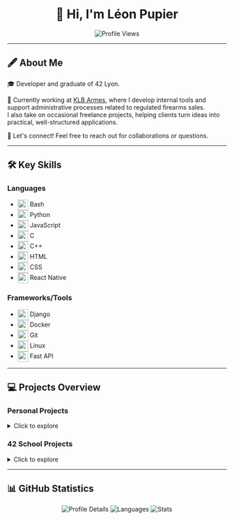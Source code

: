 <h1 align="center">👋 Hi, I'm Léon Pupier</h1>

<p align="center">
   <img src="https://komarev.com/ghpvc/?username=LeonPupier&label=Profile%20views&color=blue&style=flat" alt="Profile Views" />
</p>

---

## 🖋️ **About Me**

🎓
Developer and graduate of 42 Lyon.

💼
Currently working at [KLB Armes](https://klbarmes.com/), where I develop internal tools and support administrative processes related to regulated firearms sales.  
I also take on occasional freelance projects, helping clients turn ideas into practical, well-structured applications.

💬
Let's connect! Feel free to reach out for collaborations or questions.

---

## 🛠️ **Key Skills**

### **Languages**
- <img src="https://cdn.jsdelivr.net/gh/devicons/devicon/icons/bash/bash-original.svg" width="24" height="24" align="center"/> Bash
- <img src="https://cdn.jsdelivr.net/gh/devicons/devicon/icons/python/python-original.svg" width="24" height="24" align="center"/> Python
- <img src="https://cdn.jsdelivr.net/gh/devicons/devicon/icons/javascript/javascript-original.svg" width="24" height="24" align="center"/> JavaScript
- <img src="https://cdn.jsdelivr.net/gh/devicons/devicon/icons/c/c-original.svg" width="24" height="24" align="center"/> C
- <img src="https://cdn.jsdelivr.net/gh/devicons/devicon/icons/cplusplus/cplusplus-original.svg" width="24" height="24" align="center"/> C++
- <img src="https://cdn.jsdelivr.net/gh/devicons/devicon/icons/html5/html5-original.svg" width="24" height="24" align="center"/> HTML
- <img src="https://cdn.jsdelivr.net/gh/devicons/devicon/icons/css3/css3-original.svg" width="24" height="24" align="center"/> CSS
- <img src="https://cdn.jsdelivr.net/gh/devicons/devicon/icons/react/react-original-wordmark.svg" width="24" height="24" align="center"/> React Native

### **Frameworks/Tools**
- <img src="https://cdn.jsdelivr.net/gh/devicons/devicon/icons/django/django-plain.svg" width="24" height="24" align="center"/> Django
- <img src="https://cdn.jsdelivr.net/gh/devicons/devicon/icons/docker/docker-original.svg" width="24" height="24" align="center"/> Docker
- <img src="https://cdn.jsdelivr.net/gh/devicons/devicon/icons/git/git-original.svg" width="24" height="24" align="center"/> Git
- <img src="https://cdn.jsdelivr.net/gh/devicons/devicon/icons/linux/linux-original.svg" width="24" height="24" align="center"/> Linux
- <img src="https://cdn.jsdelivr.net/gh/devicons/devicon/icons/fastapi/fastapi-original.svg" width="24" height="24" align="center"/> Fast API


---

## 💻 **Projects Overview**

### **Personal Projects**
<details>
<summary>Click to explore</summary>

| Project | Description | Tech Stack |
|---------|-------------|------------|
| [**Mensible**](https://github.com/LeonPupier/Mensible) | Software to download videos & music from a YouTube/Spotify URL. | Python |
| [**Reminder**](https://github.com/LeonPupier/Reminder) | Broadcasts text-to-speech messages over the network. | Python, JavaScript, HTML, CSS |
| [**GameEngine**](https://github.com/LeonPupier/GameEngine) | A custom 2D game engine. | Python |
| [**Maze-Solving**](https://github.com/LeonPupier/Maze-solving) | Algorithms to generate & solve complex mazes. | Python |
| [**VisualMouse**](https://github.com/LeonPupier/VisualMouse) | Hands-free mouse using computer vision. | Python |

</details>

### **42 School Projects**
<details>
<summary>Click to explore</summary>

| Order | Project | Description | Tech Stack |
|---|---------|-------------|------------|
| 0 | [**Libft**](https://github.com/LeonPupier/Libft) | Custom C library implementing basic functionalities. | C |
| 1 | [**Born-To-Be-Root**](https://github.com/LeonPupier/b2br-commands) | Linux system administration basics. | Bash |
| 2 | [**Ft_Printf**](https://github.com/LeonPupier/ft_printf) | Re-implementation of `printf`. | C |
| 3 | [**Get-Next-Line**](https://github.com/LeonPupier/Get-Next-Line) | Read from files line by line. | C |
| 4 | [**FdF**](https://github.com/LeonPupier/FdF) | 3D wireframe modeling project. | C |
| 5 | [**Minitalk**](https://github.com/LeonPupier/Minitalk) | Client-server communication. | C |
| 6 | [**Push_Swap**](https://github.com/LeonPupier/Push_swap) | Sorting algorithm visualizer. | C |
| 7 | [**Philosophers**](https://github.com/LeonPupier/Philosophers) | Multithreading challenge. | C |
| 8 | [**Minishell**](https://github.com/LeonPupier/Minishell) | Bash-like shell interpreter. | C |
| 9 | [**Cub3D**](https://github.com/aLeuleu/cub3d) | First-person 3D game. | C |
| 10 | [**CPP Modules**](https://github.com/LeonPupier/CppModules) | C++ learning path. | C++ |
| 11 | [**IRC**](https://github.com/eliaszanotti/irc) | Internet Relay Chat application. | C++ |
| 12 | [**Inception**](https://github.com/LeonPupier/Inception) | Dockerized system architecture. | Docker |
| 13 | [**Transcendence**](https://github.com/Thib1708/transcendence) | Full-stack web app combining fun and tech. | Python, Django, JavaScript, HTML, CSS |

</details>

---

## 📊 **GitHub Statistics**

<p align="center">
   <img src="http://github-profile-summary-cards.vercel.app/api/cards/profile-details?username=LeonPupier&theme=github_dark" alt="Profile Details" />
   <img src="http://github-profile-summary-cards.vercel.app/api/cards/repos-per-language?username=LeonPupier&theme=github_dark" alt="Languages" />
   <img src="http://github-profile-summary-cards.vercel.app/api/cards/stats?username=LeonPupier&theme=github_dark" alt="Stats" />
</p>
